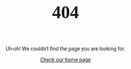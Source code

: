 
<html lang="en">
<head>
    <meta charset="UTF-8">
    <meta name="viewport" content="width=device-width, initial-scale=1.0">
    <title>Page Not Found</title>
    <link rel="preconnect" href="https://fonts.gstatic.com">
    <link href="https://fonts.googleapis.com/css2?family=Chango&family=Roboto:wght@300&display=swap" rel="stylesheet">
    <style>
        body{
            background-image: url("https://images.unsplash.com/photo-1616235132417-99f443954d2e?ixid=MXwxMjA3fDB8MHxwaG90by1wYWdlfHx8fGVufDB8fHw%3D&ixlib=rb-1.2.1&auto=format&fit=crop&w=334&q=80");
            background-size: cover;
            font-family: 'Roboto', 'sans-serif';
        }
        main{
            display: flex;
            height: 100vh;
            justify-content: center;
            align-items: center;
            flex-direction: column;
        }
        .header404{
            font-family: 'Chango', cursive;
            font-size: 48px;
        }
        .content404{
            text-align: center;
        }
    </style>
</head>
    
    
    
<body>
    <main>
        <h4 class="header404">404</h4>
        <div class="content-404">
            Uh-oh! We couldn't find the page you are looking for.
        </div>
        <p>
            <a href="/">Check our home page</a>
        </p>
    </main>
    
</body>
</html>
